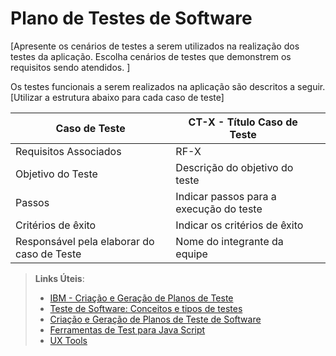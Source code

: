 # Plano de Testes de Software

[Apresente os cenários de testes a serem utilizados na realização dos testes da aplicação. Escolha cenários de testes que demonstrem os requisitos sendo atendidos. ]

Os testes funcionais a serem realizados na aplicação são descritos a seguir. [Utilizar a estrutura abaixo para cada caso de teste]

|Caso de Teste    | CT-X - Título Caso de Teste ||
|-------|---------------------------------|-----|
| Requisitos Associados |  RF-X                 | 
| Objetivo do Teste     |  Descrição do objetivo do teste |
| Passos     |  Indicar passos para a execução do teste |
| Critérios de êxito    | Indicar os critérios de êxito  |
| Responsável pela elaborar do caso de Teste     |  Nome do integrante da equipe |
 
> **Links Úteis**:
> - [IBM - Criação e Geração de Planos de Teste](https://www.ibm.com/developerworks/br/local/rational/criacao_geracao_planos_testes_software/index.html)
> -  [Teste de Software: Conceitos e tipos de testes](https://blog.onedaytesting.com.br/teste-de-software/)
> - [Criação e Geração de Planos de Teste de Software](https://www.ibm.com/developerworks/br/local/rational/criacao_geracao_planos_testes_software/index.html)
> - [Ferramentas de Test para Java Script](https://geekflare.com/javascript-unit-testing/)
> - [UX Tools](https://uxdesign.cc/ux-user-research-and-user-testing-tools-2d339d379dc7)
